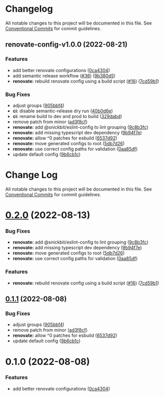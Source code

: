 # Changelog

All notable changes to this project will be documented in this file. See
[Conventional Commits](https://conventionalcommits.org) for commit guidelines.

## renovate-config-v1.0.0 (2022-08-21)


### Features

* add better renovate configurations ([0ca4304](https://github.com/snickbit/configs/commit/0ca43048c45e187d7f2ddd5f187dfe17bf584ce9))
* add semantic release workflow ([#36](https://github.com/snickbit/configs/issues/36)) ([9b380d5](https://github.com/snickbit/configs/commit/9b380d517b5caed2245bff29b81a2529d0a4d786))
* **renovate:** rebuild renovate config using a build script ([#16](https://github.com/snickbit/configs/issues/16)) ([7cd59b1](https://github.com/snickbit/configs/commit/7cd59b1b0b94868b24815877fd506e36ac72a741))


### Bug Fixes

* adjust groups ([905bbf4](https://github.com/snickbit/configs/commit/905bbf44aae5efa8a9403ba760a9952d5d3e9a5f))
* **ci:** disable semantic-release dry run ([40b0d6e](https://github.com/snickbit/configs/commit/40b0d6e6f9addefd23faab06841f7aa1a4c92814))
* **ci:** rename build to dev and prod to build ([329dabd](https://github.com/snickbit/configs/commit/329dabd1e82d1efb19283c76935643efaffddc21))
* remove patch from minor ([ad3f8cf](https://github.com/snickbit/configs/commit/ad3f8cfc1cb43d360b26be875a30b970980c8b90))
* **renovate:** add @snickbit/eslint-config to lint grouping ([9c8b3fc](https://github.com/snickbit/configs/commit/9c8b3fcffddbb8083e8e00adf8586d3223bc089d))
* **renovate:** add missing typescript dev dependency ([9b94f7e](https://github.com/snickbit/configs/commit/9b94f7e3644d37fc46a556896cc1e569d6da3489))
* **renovate:** allow ^0 patches for esbuild ([6537d92](https://github.com/snickbit/configs/commit/6537d92186ba8e5af01629a3c61c0ee19bdeee40))
* **renovate:** move generated configs to root ([5db7d26](https://github.com/snickbit/configs/commit/5db7d26b0e4196e08c340130b5fa71d303e38561))
* **renovate:** use correct config paths for validation ([0aa85df](https://github.com/snickbit/configs/commit/0aa85df6da12c48314b29cb0a3cde597bee3bb2b))
* update default config ([9b6cb1c](https://github.com/snickbit/configs/commit/9b6cb1cdc2be07952efcf61f04cc5d395b845427))

# Change Log

All notable changes to this project will be documented in this file.
See [Conventional Commits](https://conventionalcommits.org) for commit guidelines.

# [0.2.0](https://github.com/snickbit/configs/compare/renovate-config@0.1.1...renovate-config@0.2.0) (2022-08-13)

### Bug Fixes

* **renovate:** add @snickbit/eslint-config to lint grouping ([9c8b3fc](https://github.com/snickbit/configs/commit/9c8b3fcffddbb8083e8e00adf8586d3223bc089d))
* **renovate:** add missing typescript dev dependency ([9b94f7e](https://github.com/snickbit/configs/commit/9b94f7e3644d37fc46a556896cc1e569d6da3489))
* **renovate:** move generated configs to root ([5db7d26](https://github.com/snickbit/configs/commit/5db7d26b0e4196e08c340130b5fa71d303e38561))
* **renovate:** use correct config paths for validation ([0aa85df](https://github.com/snickbit/configs/commit/0aa85df6da12c48314b29cb0a3cde597bee3bb2b))

### Features

* **renovate:** rebuild renovate config using a build script ([#16](https://github.com/snickbit/configs/issues/16)) ([7cd59b1](https://github.com/snickbit/configs/commit/7cd59b1b0b94868b24815877fd506e36ac72a741))

## [0.1.1](https://github.com/snickbit/configs/compare/renovate-config@0.1.0...renovate-config@0.1.1) (2022-08-08)

### Bug Fixes

* adjust groups ([905bbf4](https://github.com/snickbit/configs/commit/905bbf44aae5efa8a9403ba760a9952d5d3e9a5f))
* remove patch from minor ([ad3f8cf](https://github.com/snickbit/configs/commit/ad3f8cfc1cb43d360b26be875a30b970980c8b90))
* **renovate:** allow ^0 patches for esbuild ([6537d92](https://github.com/snickbit/configs/commit/6537d92186ba8e5af01629a3c61c0ee19bdeee40))
* update default config ([9b6cb1c](https://github.com/snickbit/configs/commit/9b6cb1cdc2be07952efcf61f04cc5d395b845427))

# 0.1.0 (2022-08-08)

### Features

* add better renovate configurations ([0ca4304](https://github.com/snickbit/configs/commit/0ca43048c45e187d7f2ddd5f187dfe17bf584ce9))
